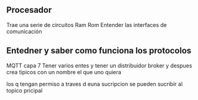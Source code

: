 
## Procesador 
Trae una serie de circuitos 
Ram
Rom
Entender las interfaces de comunicación
## Entedner y saber como funciona los protocolos
MQTT capa 7
Tener varios entes y tener un distribuidor broker
y despues crea tipicos con un nombre el que uno quiera

los q tengan permiso a traves d euna sucripcion se pueden sucribir al topico pricipal

